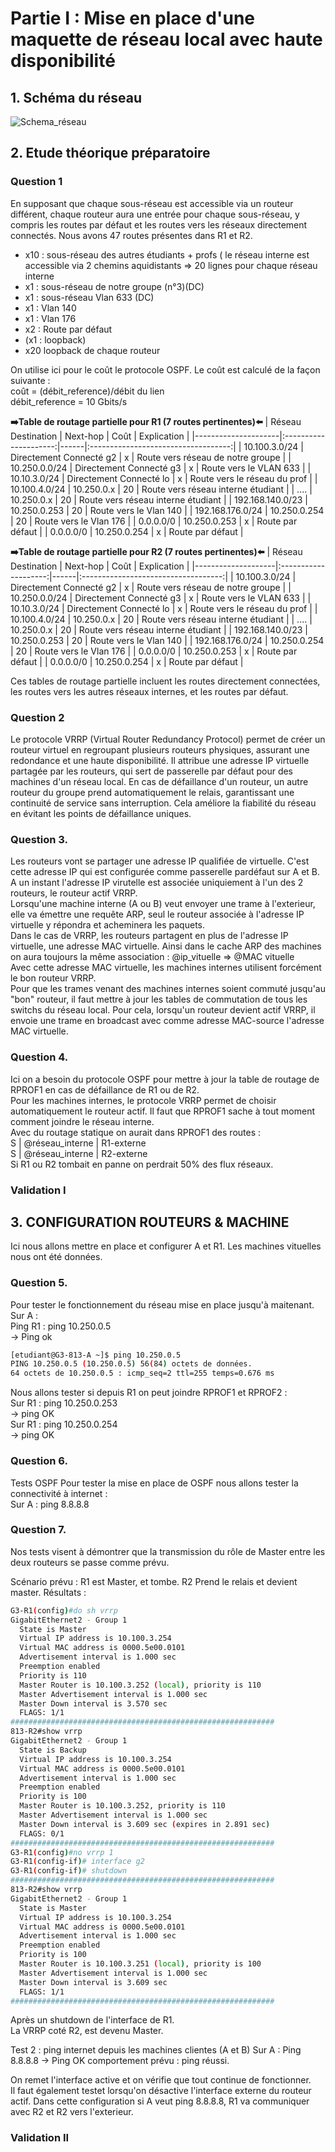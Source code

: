 # Partie I : Mise en place d'une maquette de réseau local avec haute disponibilité
## 1. Schéma du réseau 
![Schema_réseau](https://github.com/user-attachments/assets/5e61bb51-a505-4fce-84ee-2fad75b33793)

## 2. Etude théorique préparatoire 

 ### **Question 1**
En supposant que chaque sous-réseau est accessible via un routeur différent, chaque routeur aura une entrée pour chaque sous-réseau, y compris les routes par défaut et les routes vers les réseaux directement connectés.
Nous avons 47 routes présentes dans R1 et R2.
- x10 : sous-réseau des autres étudiants + profs ( le réseau interne est accessible via 2 chemins aquidistants => 20 lignes pour chaque réseau interne
- x1 : sous-réseau de notre groupe (n°3)(DC)
- x1 : sous-réseau Vlan 633 (DC)
- x1 : Vlan 140
- x1 : Vlan 176
- x2 : Route par défaut
- (x1 : loopback)
- x20 loopback de chaque routeur 
  
On utilise ici pour le coût le protocole OSPF. Le coût est calculé de la façon suivante :  
coût = (débit_reference)/débit du lien   
débit_reference = 10 Gbits/s

**__➡️Table de routage partielle pour R1 (7 routes pertinentes)⬅️__**
| Réseau Destination  | Next-hop               | Coût | Explication                         |
|---------------------|:---------------------:|------|:-----------------------------------:|
| 10.100.3.0/24      | Directement Connecté g2  |  x  | Route vers réseau de notre groupe |
| 10.250.0.0/24      | Directement Connecté g3  | x    | Route vers le VLAN 633            |
| 10.10.3.0/24       | Directement Connecté lo  | x    | Route vers le réseau du prof       |
| 10.100.4.0/24      | 10.250.0.x             | 20    | Route vers réseau interne étudiant |
|      ....          | 10.250.0.x             | 20    | Route vers réseau interne étudiant |
| 192.168.140.0/23   | 10.250.0.253           | 20    | Route vers le Vlan 140             |
| 192.168.176.0/24   | 10.250.0.254           | 20    | Route vers le Vlan 176             |
| 0.0.0.0/0          | 10.250.0.253           | x     | Route par défaut                   |
| 0.0.0.0/0          | 10.250.0.254           | x     | Route par défaut                   |



**__➡️Table de routage partielle pour R2 (7 routes pertinentes)⬅️__**
| Réseau Destination | Next-hop              | Coût | Explication                         |
|--------------------|:--------------------:|------|:-----------------------------------:|
| 10.100.3.0/24      | Directement Connecté g2  |  x  | Route vers réseau de notre groupe |
| 10.250.0.0/24      | Directement Connecté g3  | x    | Route vers le VLAN 633            |
| 10.10.3.0/24       | Directement Connecté lo  | x    | Route vers le réseau du prof       |
| 10.100.4.0/24      | 10.250.0.x             | 20    | Route vers réseau interne étudiant |
|      ....          | 10.250.0.x             | 20    | Route vers réseau interne étudiant |
| 192.168.140.0/23   | 10.250.0.253           | 20    | Route vers le Vlan 140             |
| 192.168.176.0/24   | 10.250.0.254           | 20    | Route vers le Vlan 176             |
| 0.0.0.0/0          | 10.250.0.253           | x     | Route par défaut                   |
| 0.0.0.0/0          | 10.250.0.254           | x     | Route par défaut                   |

Ces tables de routage partielle incluent les routes directement connectées, les routes vers les autres réseaux internes, et les routes par défaut.

### Question 2
Le protocole VRRP (Virtual Router Redundancy Protocol) permet de créer un routeur virtuel en regroupant plusieurs routeurs physiques, assurant une redondance et une haute disponibilité. Il attribue une adresse IP virtuelle partagée par les routeurs, qui sert de passerelle par défaut pour des machines d'un réseau local. En cas de défaillance d'un routeur, un autre routeur du groupe prend automatiquement le relais, garantissant une continuité de service sans interruption. Cela améliore la fiabilité du réseau en évitant les points de défaillance uniques.

### Question 3.
Les routeurs vont se partager une adresse IP qualifiée de virtuelle. C'est cette adresse IP qui est configurée comme passerelle pardéfaut sur A et B.  
A un instant l'adresse IP virutelle est associée uniquiement à l'un des 2 routeurs, le routeur actif VRRP.  
Lorsqu'une machine interne (A ou B) veut envoyer une trame à l'exterieur, elle va émettre une requête ARP, seul le routeur associée à l'adresse IP virtuelle y répondra et acheminera les paquets.  
Dans le cas de VRRP, les routeurs partagent en plus de l'adresse IP virtuelle, une adresse MAC virtuelle. Ainsi dans le cache ARP des machines on aura toujours la même association : @ip_vituelle => @MAC vituelle   
Avec cette adresse MAC virtuelle, les machines internes utilisent forcément le bon routeur VRRP.  
Pour que les trames venant des machines internes soient commuté jusqu'au "bon" routeur, il faut mettre à jour les tables de commutation de tous les switchs du réseau local. Pour cela, lorsqu'un routeur devient actif VRRP, il envoie une trame en broadcast avec comme adresse MAC-source l'adresse MAC virtuelle.

### Question 4.
Ici on a besoin du protocole OSPF pour mettre à jour la table de routage de RPROF1 en cas de défaillance de R1 ou de R2.  
Pour les machines internes, le protocole VRRP permet de choisir automatiquement le routeur actif. Il faut que RPROF1 sache à tout moment comment joindre le réseau interne.   
Avec du routage statique on aurait dans RPROF1 des routes :   
S | @réseau_interne | R1-externe   
S | @réseau_interne | R2-externe  
Si R1 ou R2 tombait en panne on perdrait 50% des flux réseaux.

### Validation I 

## 3. CONFIGURATION ROUTEURS & MACHINE
Ici nous allons mettre en place et configurer A et R1. Les machines vituelles nous ont été données. 

### Question 5.
Pour tester le fonctionnement du réseau mise en place jusqu'à maitenant.  
Sur A :  
Ping R1 : ping 10.250.0.5  
-> Ping ok   
```bash
[etudiant@G3-813-A ~]$ ping 10.250.0.5
PING 10.250.0.5 (10.250.0.5) 56(84) octets de données.
64 octets de 10.250.0.5 : icmp_seq=2 ttl=255 temps=0.676 ms
```
Nous allons tester si depuis R1 on peut joindre RPROF1 et RPROF2 :    
Sur R1 : ping 10.250.0.253  
-> ping OK  
Sur R1 : ping 10.250.0.254  
-> ping OK   

### Question 6.
Tests OSPF
Pour tester la mise en place de OSPF nous allons tester la connectivité à internet :  
Sur A : ping 8.8.8.8
  
### Question 7.
Nos tests visent à démontrer que la transmission du rôle de Master entre les deux routeurs se passe comme prévu.

Scénario prévu : R1 est Master, et tombe. R2 Prend le relais et devient master.
Résultats :
```bash
G3-R1(config)#do sh vrrp
GigabitEthernet2 - Group 1
  State is Master
  Virtual IP address is 10.100.3.254
  Virtual MAC address is 0000.5e00.0101
  Advertisement interval is 1.000 sec
  Preemption enabled
  Priority is 110
  Master Router is 10.100.3.252 (local), priority is 110
  Master Advertisement interval is 1.000 sec
  Master Down interval is 3.570 sec
  FLAGS: 1/1
###########################################################
813-R2#show vrrp
GigabitEthernet2 - Group 1
  State is Backup
  Virtual IP address is 10.100.3.254
  Virtual MAC address is 0000.5e00.0101
  Advertisement interval is 1.000 sec
  Preemption enabled
  Priority is 100
  Master Router is 10.100.3.252, priority is 110
  Master Advertisement interval is 1.000 sec
  Master Down interval is 3.609 sec (expires in 2.891 sec)
  FLAGS: 0/1
###########################################################
G3-R1(config)#no vrrp 1
G3-R1(config-if)# interface g2
G3-R1(config-if)# shutdown 
###########################################################
813-R2#show vrrp
GigabitEthernet2 - Group 1
  State is Master
  Virtual IP address is 10.100.3.254
  Virtual MAC address is 0000.5e00.0101
  Advertisement interval is 1.000 sec
  Preemption enabled
  Priority is 100
  Master Router is 10.100.3.251 (local), priority is 100
  Master Advertisement interval is 1.000 sec
  Master Down interval is 3.609 sec
  FLAGS: 1/1
###########################################################
```
Après un shutdown de l'interface de R1.  
La VRRP coté R2, est devenu Master.   

Test 2 : ping internet depuis les machines clientes (A et B)
Sur A : Ping 8.8.8.8
-> Ping OK 
comportement prévu : ping réussi.

On remet l'interface active et on vérifie que tout continue de fonctionner.   
Il faut également testet lorsqu'on désactive l'interface externe du routeur actif. Dans cette configuration si A veut ping 8.8.8.8, R1 va communiquer avec R2 et R2 vers l'exterieur. 

### Validation II
